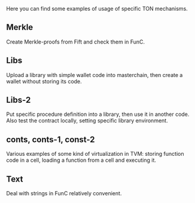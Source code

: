 Here you can find some examples of usage of specific TON mechanisms.

## Merkle
Create Merkle-proofs from Fift and check them in FunC.

## Libs
Upload a library with simple wallet code into masterchain, then create a wallet without storing its code.

## Libs-2
Put specific procedure definition into a library, then use it in another code. Also test the contract locally, setting specific library environment.

## conts, conts-1, const-2
Various examples of some kind of virtualization in TVM: storing function code in a cell, loading a function from a cell and executing it.

## Text
Deal with strings in FunC relatively convenient.

